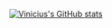 [![Vinicius's GitHub stats](https://github-readme-stats.vercel.app/api?username=viniciusueharaweb)](https://github.com/viniciusueharaweb)
